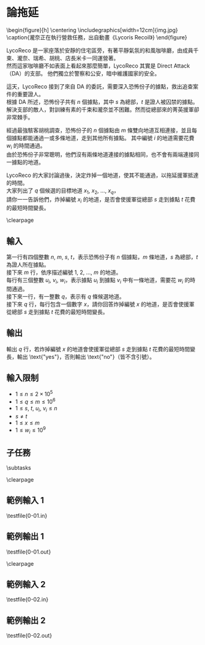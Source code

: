 # 論拖延

\begin{figure}[h]
\centering
\includegraphics[width=12cm]{img.jpg}
\caption{瀧奈正在執行營救任務，出自動畫《Lycoris Recoil》}
\end{figure}

LycoReco 是一家座落於安靜的住宅區旁，有著平靜氣氛的和風咖啡廳，由成員千束、瀧奈、瑞希、胡桃、店長米卡一同運營著。\
然而這家咖啡廳不如表面上看起來那麼簡單，LycoReco 其實是 Direct Attack（DA）的支部。
他們獨立於警察和公安，暗中維護國家的安全。

這天，LycoReco 接到了來自 DA 的委託，需要深入恐怖份子的據點，救出追查案件的重要證人。\
根據 DA 所述，恐怖份子共有 $n$ 個據點，其中 $s$ 為總部，$t$ 是證人被囚禁的據點。\
解決支部的敵人，對訓練有素的千束和瀧奈並不困難。然而從總部來的菁英援軍卻非常棘手。

經過最強駭客胡桃調查，恐怖份子的 $n$ 個據點由 $m$ 條雙向地道互相連接，並且每個據點都能通過一或多條地道，走到其他所有據點。
其中編號 $i$ 的地道需要花費 $w_i$ 的時間通過。\
由於恐怖份子非常聰明，他們沒有兩條地道連接的據點相同，也不會有兩端連接同一據點的地道。

LycoReco 的大家討論過後，決定炸掉一個地道，使其不能通過，以拖延援軍抵達的時間。\
大家列出了 $q$ 個候選的目標地道 $x_1,~x_2,~\dots,~x_q$，\
請你一一告訴他們，炸掉編號 $x_i$ 的地道，是否會使援軍從總部 $s$ 走到據點 $t$ 花費的最短時間變長。

\clearpage

## 輸入

第一行有四個整數 $n,~m,~s,~t$，表示恐怖份子有 $n$ 個據點，$m$ 條地道，$s$ 為總部，$t$ 為證人所在據點。\
接下來 $m$ 行，依序描述編號 $1,~2,~\dots,~m$ 的地道。\
每行有三個整數 $u_i,~v_i,~w_i$，表示據點 $u_i$ 到據點 $v_i$ 中有一條地道，需要花 $w_i$ 的時間通過。\
接下來一行，有一整數 $q$，表示有 $q$ 條候選地道。\
接下來 $q$ 行，每行包含一個數字 $x$，請你回答炸掉編號 $x$ 的地道，是否會使援軍從總部 $s$ 走到據點 $t$ 花費的最短時間變長。

## 輸出

輸出 $q$ 行，若炸掉編號 $x$ 的地道會使援軍從總部 $s$ 走到據點 $t$ 花費的最短時間變長，輸出 \text{"yes"}，否則輸出 \text{"no"}（皆不含引號）。

## 輸入限制
 - $1 \le n \leq 2 \times 10^5$
 - $1 \le q \le m \le 10^6$
 - $1 \le s,~t,~u_i,~v_i \le n$
 - $s \ne t$
 - $1 \le x \le m$
 - $1 \le w_i \le 10^9$

## 子任務
\subtasks

\clearpage

## 範例輸入 1
\testfile{0-01.in}

## 範例輸出 1
\testfile{0-01.out}

\clearpage

## 範例輸入 2
\testfile{0-02.in}

## 範例輸出 2
\testfile{0-02.out}
